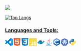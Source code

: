 <div>
    <a href=https://github.com/Geovascordeiro>
    <img bottom="150em" src="https://github-readme-stats.vercel.app/api/?username=Geovascordeiro&show_icons=true&theme=synthwave&include_all_commits=true&count_private=true"/>

![Top Langs](https://github-readme-stats.vercel.app/api/top-langs/?username=Geovascordeiro&theme=synthwave&layout=compact&langs_count=10")

</div>

### Languages and Tools:

<div>
    <img align="left" alt="Visual Studio Code" width="26px" src="https://raw.githubusercontent.com/github/explore/80688e429a7d4ef2fca1e82350fe8e3517d3494d/topics/visual-studio-code/visual-studio-code.png" />
    <img align="left" alt="HTML5" width="26px" src="https://raw.githubusercontent.com/devicons/devicon/master/icons/html5/html5-original.svg" />
    <img align="left" alt="CSS" width="26px" src="https://raw.githubusercontent.com/devicons/devicon/master/icons/css3/css3-original.svg" />
    <img align="left" alt="JavaScript" width="26px" src="https://raw.githubusercontent.com/devicons/devicon/master/icons/javascript/javascript-plain.svg" />
    <img align="left" alt="Docker" width="26px" src="https://raw.githubusercontent.com/devicons/devicon/master/icons/docker/docker-original.svg" />
    <img align="left" alt="Java" width="26px" src="https://raw.githubusercontent.com/devicons/devicon/master/icons/java/java-original.svg" />
    <img align="left" alt="C" width="26px" src="https://raw.githubusercontent.com/devicons/devicon/master/icons/c/c-original.svg" />
    <img align="left" alt="Kubernetes" width="26px" src="https://raw.githubusercontent.com/devicons/devicon/master/icons/kubernetes/kubernetes-plain.svg" />
    <img align="left" alt="Python" width="26px" src="https://raw.githubusercontent.com/devicons/devicon/master/icons/python/python-original.svg" />
</div>
